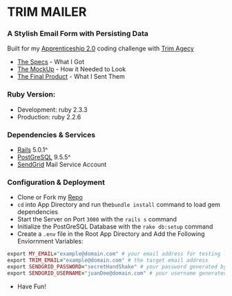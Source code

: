 # TRIM MAILER
### A Stylish Email Form with Persisting Data
Built for my [Apprenticeship 2.0](http://trimagency.com/apprentice/) coding challenge with [Trim Agecy](http://trimagency.com/)

* [The Specs](https://github.com/MiguelDotL/trim_mailer/blob/master/CodeChallengeSpec.pdf) - What I Got
* [The MockUp](https://www.dropbox.com/s/fcmmghnfrszfk6l/codingchallenge.psd?dl=0) - How it Needed to Look
* [The Final Product](https://trim-mailer.herokuapp.com/) - What I Sent Them

### Ruby Version:
* Development: ruby 2.3.3
* Production:  ruby 2.2.6

### Dependencies & Services
* [Rails](http://rubyonrails.org/) 5.0.1^
* [PostGreSQL](https://www.postgresql.org/) 9.5.5^
* [SendGrid](https://sendgrid.com) Mail Service Account

### Configuration & Deployment
* Clone or Fork my [Repo](https://github.com/MiguelDotL/trim_mailer)
* `cd` into App Directory and run the`bundle install` command to load gem dependencies
* Start the Server on Port `3000` with the `rails s` command 
* Initialize the PostGreSQL Database with the `rake db:setup` command
* Create a `.env` file in the Root App Directory and Add the Following Enviornment Variables:
```ruby
export MY_EMAIL="example@domain.com" # your email address for testing live results
export TRIM_EMAIL="example@domain.com" # the target email address
export SENDGRID_PASSWORD="secretHandShake" # your password generated by SendGrid
export SENDGRID_USERNAME="juanDoe@domain.com" # your username generated by SendGrid
```
* Have Fun!
